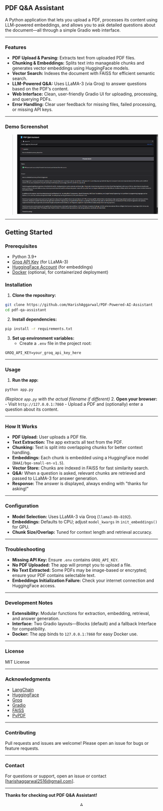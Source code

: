 ## PDF Q\&A Assistant

A Python application that lets you upload a PDF, processes its content using LLM-powered embeddings, and allows you to ask detailed questions about the document—all through a simple Gradio web interface.

---

### **Features**

- **PDF Upload \& Parsing:** Extracts text from uploaded PDF files.
- **Chunking \& Embeddings:** Splits text into manageable chunks and generates vector embeddings using HuggingFace models.
- **Vector Search:** Indexes the document with FAISS for efficient semantic search.
- **LLM-Powered Q\&A:** Uses LLaMA-3 (via Groq) to answer questions based on the PDF’s content.
- **Web Interface:** Clean, user-friendly Gradio UI for uploading, processing, and querying PDFs.
- **Error Handling:** Clear user feedback for missing files, failed processing, or missing API keys.

---

### **Demo Screenshot**

> ![Image](image.png)

---

## **Getting Started**

### **Prerequisites**

- Python 3.9+
- [Groq API Key](https://console.groq.com/) (for LLaMA-3)
- [HuggingFace Account](https://huggingface.co/) (for embeddings)
- [Docker](https://www.docker.com/) (optional, for containerized deployment)


### **Installation**

1. **Clone the repository:**

```bash
git clone https://github.com/HarishAggarwal/PDF-Powered-AI-Assistant
cd pdf-qa-assistant
```

2. **Install dependencies:**

```bash
pip install -r requirements.txt
```

3. **Set up environment variables:**
    - Create a `.env` file in the project root:

```
GROQ_API_KEY=your_groq_api_key_here
```


---

### **Usage**

1. **Run the app:**

```bash
python app.py
```

*(Replace `app.py` with the actual filename if different)*
2. **Open your browser:**
    - Visit `http://127.0.0.1:7860`
    - Upload a PDF and (optionally) enter a question about its content.

---

### **How It Works**

- **PDF Upload:** User uploads a PDF file.
- **Text Extraction:** The app extracts all text from the PDF.
- **Chunking:** Text is split into overlapping chunks for better context handling.
- **Embeddings:** Each chunk is embedded using a HuggingFace model (`BAAI/bge-small-en-v1.5`).
- **Vector Store:** Chunks are indexed in FAISS for fast similarity search.
- **Q\&A:** When a question is asked, relevant chunks are retrieved and passed to LLaMA-3 for answer generation.
- **Response:** The answer is displayed, always ending with "thanks for asking!"

---

### **Configuration**

- **Model Selection:** Uses LLaMA-3 via Groq (`llama3-8b-8192`).
- **Embeddings:** Defaults to CPU; adjust `model_kwargs` in `init_embeddings()` for GPU.
- **Chunk Size/Overlap:** Tuned for context length and retrieval accuracy.

---

### **Troubleshooting**

- **Missing API Key:** Ensure `.env` contains `GROQ_API_KEY`.
- **No PDF Uploaded:** The app will prompt you to upload a file.
- **No Text Extracted:** Some PDFs may be image-based or encrypted; ensure your PDF contains selectable text.
- **Embeddings Initialization Failure:** Check your internet connection and HuggingFace access.

---

### **Development Notes**

- **Extensibility:** Modular functions for extraction, embedding, retrieval, and answer generation.
- **Interface:** Two Gradio layouts—Blocks (default) and a fallback Interface for compatibility.
- **Docker:** The app binds to `127.0.0.1:7860` for easy Docker use.

---

### **License**

MIT License

---

### **Acknowledgments**

- [LangChain](https://github.com/langchain-ai/langchain)
- [HuggingFace](https://huggingface.co/)
- [Groq](https://groq.com/)
- [Gradio](https://gradio.app/)
- [FAISS](https://github.com/facebookresearch/faiss)
- [PyPDF](https://pypdf.readthedocs.io/)

---

### **Contributing**

Pull requests and issues are welcome! Please open an issue for bugs or feature requests.

---

### **Contact**

For questions or support, open an issue or contact [harishaggarwal2516@gmail.com].

---

**Thanks for checking out PDF Q\&A Assistant!**

<div style="text-align: center">⁂</div>
